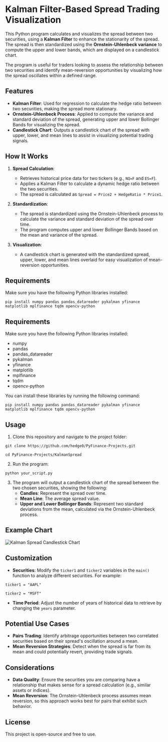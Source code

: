 # Kalman Filter-Based Spread Trading Visualization

This Python program calculates and visualizes the spread between two securities, using a **Kalman Filter** to enhance the stationarity of the spread. The spread is then standardized using the **Ornstein-Uhlenbeck variance** to compute the upper and lower bands, which are displayed on a candlestick chart.

The program is useful for traders looking to assess the relationship between two securities and identify mean-reversion opportunities by visualizing how the spread oscillates within a defined range.

## Features

- **Kalman Filter**: Used for regression to calculate the hedge ratio between two securities, making the spread more stationary.
- **Ornstein-Uhlenbeck Process**: Applied to compute the variance and standard deviation of the spread, generating upper and lower Bollinger Bands for visualizing the spread.
- **Candlestick Chart**: Outputs a candlestick chart of the spread with upper, lower, and mean lines to assist in visualizing potential trading signals.

## How It Works

1. **Spread Calculation**: 
   - Retrieves historical price data for two tickers (e.g., `NQ=F` and `ES=F`).
   - Applies a Kalman Filter to calculate a dynamic hedge ratio between the two securities.
   - The spread is calculated as `Spread = Price2 + HedgeRatio * Price1`.

2. **Standardization**: 
   - The spread is standardized using the Ornstein-Uhlenbeck process to calculate the variance and standard deviation of the spread over time.
   - The program computes upper and lower Bollinger Bands based on the mean and variance of the spread.

3. **Visualization**:
   - A candlestick chart is generated with the standardized spread, upper, lower, and mean lines overlaid for easy visualization of mean-reversion opportunities.

## Requirements

Make sure you have the following Python libraries installed:
```
pip install numpy pandas pandas_datareader pykalman yfinance matplotlib mplfinance tqdm opencv-python
```

## Requirements

Make sure you have the following Python libraries installed:

- numpy
- pandas
- pandas_datareader
- pykalman
- yfinance
- matplotlib
- mplfinance
- tqdm
- opencv-python

You can install these libraries by running the following command:

`pip install numpy pandas pandas_datareader pykalman yfinance matplotlib mplfinance tqdm opencv-python`

## Usage

1. Clone this repository and navigate to the project folder:

`git clone https://github.com/hedge0/PyFinance-Projects.git`

`cd PyFinance-Projects/KalmanSpread`

2. Run the program:

`python your_script.py`

3. The program will output a candlestick chart of the spread between the two chosen securities, showing the following:
   - **Candles**: Represent the spread over time.
   - **Mean Line**: The average spread value.
   - **Upper and Lower Bollinger Bands**: Represent two standard deviations from the mean, calculated via the Ornstein-Uhlenbeck process.

## Example Chart

![Kalman Spread Candlestick Chart](https://github.com/hedge0/PyFinance-Projects/blob/main/KalmanSpread/images/spread.PNG?raw=true)

## Customization

- **Securities**: Modify the `ticker1` and `ticker2` variables in the `main()` function to analyze different securities. For example:

`ticker1 = "AAPL"`

`ticker2 = "MSFT"`

- **Time Period**: Adjust the number of years of historical data to retrieve by changing the `years` parameter.

## Potential Use Cases

- **Pairs Trading**: Identify arbitrage opportunities between two correlated securities based on their spread's oscillation around a mean.
- **Mean Reversion Strategies**: Detect when the spread is far from its mean and could potentially revert, providing trade signals.

## Considerations

- **Data Quality**: Ensure the securities you are comparing have a relationship that makes sense for a spread calculation (e.g., similar assets or indices).
- **Mean Reversion**: The Ornstein-Uhlenbeck process assumes mean reversion, so this approach works best for pairs that exhibit such behavior.

## License

This project is open-source and free to use.
